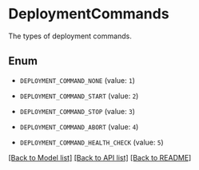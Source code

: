 # DeploymentCommands

The types of deployment commands.

## Enum

* `DEPLOYMENT_COMMAND_NONE` (value: `1`)

* `DEPLOYMENT_COMMAND_START` (value: `2`)

* `DEPLOYMENT_COMMAND_STOP` (value: `3`)

* `DEPLOYMENT_COMMAND_ABORT` (value: `4`)

* `DEPLOYMENT_COMMAND_HEALTH_CHECK` (value: `5`)

[[Back to Model list]](../README.md#documentation-for-models) [[Back to API list]](../README.md#documentation-for-api-endpoints) [[Back to README]](../README.md)


